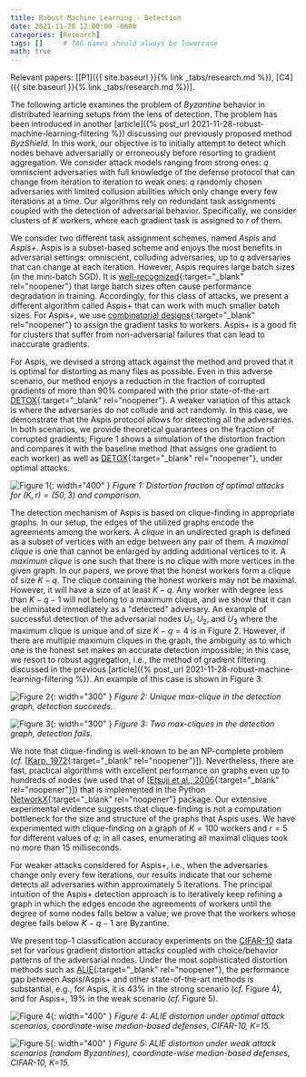 ```yaml
---
title: Robust Machine Learning - Detection
date: 2021-11-28 12:00:00 -0600
categories: [Research]
tags: []     # TAG names should always be lowercase
math: true
---
```

Relevant papers: [[P1]({{ site.baseurl }}{% link _tabs/research.md %}), [C4]({{ site.baseurl }}{% link _tabs/research.md %})].

The following article examines the problem of *Byzantine* behavior in distributed learning setups from the lens of detection. The problem has been introduced in another [article]({% post_url 2021-11-28-robust-machine-learning-filtering %}) discussing our previously proposed method *ByzShield*. In this work, our objective is to initially attempt to detect which nodes behave adversarially or erroneously before resorting to gradient aggregation. We consider attack models ranging from strong ones: $q$ omniscient adversaries with full knowledge of the defense protocol that can change from iteration to iteration to weak ones: $q$ randomly chosen adversaries with limited collusion abilities which only change every few iterations at a time. Our algorithms rely on redundant task assignments coupled with the detection of adversarial behavior. Specifically, we consider clusters of $K$ workers, where each gradient task is assigned to $r$ of them.

We consider two different task assignment schemes, named *Aspis* and *Aspis+*. Aspis is a subset-based scheme and enjoys the most benefits in adversarial settings: omniscient, colluding adversaries, up to $q$ adversaries that can change at each iteration. However, Aspis requires large batch sizes (in the mini-batch SGD). It is [well-recognized](https://arxiv.org/abs/1606.04838){:target="_blank" rel="noopener"} that large batch sizes often cause performance degradation in training. Accordingly, for this class of attacks, we present a different algorithm called Aspis+ that can work with much smaller batch sizes. For Aspis+, we use [combinatorial designs](https://link.springer.com/book/10.1007/b97564){:target="_blank" rel="noopener"} to assign the gradient tasks to workers. Aspis+ is a good fit for clusters that suffer from non-adversarial failures that can lead to inaccurate gradients.

For Aspis, we devised a strong attack against the method and proved that it is optimal for distorting as many files as possible. Even in this adverse scenario, our method enjoys a reduction in the fraction of corrupted gradients of more than 90% compared with the prior state-of-the-art [DETOX](https://papers.nips.cc/paper/9220-detox-a-redundancy-based-framework-for-faster-and-more-robust-gradient-aggregation){:target="_blank" rel="noopener"}. A weaker variation of this attack is where the adversaries do not collude and act randomly. In this case, we demonstrate that the Aspis protocol allows for detecting all the adversaries. In both scenarios, we provide theoretical guarantees on the fraction of corrupted gradients; Figure 1 shows a simulation of the distortion fraction and compares it with the baseline method (that assigns one gradient to each worker) as well as [DETOX](https://papers.nips.cc/paper/9220-detox-a-redundancy-based-framework-for-faster-and-more-robust-gradient-aggregation){:target="_blank" rel="noopener"}, under optimal attacks.

![Figure 1](/kostas_files/distortion_fig_107.png){: width="400" }
*Figure 1: Distortion fraction of optimal attacks for $(K,r)=(50,3)$ and comparison.*

The detection mechanism of Aspis is based on clique-finding in appropriate graphs. In our setup, the edges of the utilized graphs encode the agreements among the workers. A *clique* in an undirected graph is defined as a subset of vertices with an edge between any pair of them. A *maximal clique* is one that cannot be enlarged by adding additional vertices to it. A *maximum clique* is one such that there is no clique with more vertices in the given graph. In our papers, we prove that the honest workers form a clique of size $K-q$. The clique containing the honest workers may not be maximal. However, it will have a size of at least $K-q$. Any worker with degree less than $K-q-1$ will not belong to a maximum clique, and we show that it can be eliminated immediately as a "detected" adversary. An example of successful detection of the adversarial nodes $U_1$, $U_2$, and $U_3$ where the maximum clique is unique and of size $K-q = 4$ is in Figure 2. However, if there are multiple maximum cliques in the graph, the ambiguity as to which one is the honest set makes an accurate detection impossible; in this case, we resort to robust aggregation, i.e., the method of gradient filtering discussed in the previous [article]({% post_url 2021-11-28-robust-machine-learning-filtering %}). An example of this case is shown in Figure 3.

![Figure 2](/kostas_files/Subset_assignment_K7_r3_graph_success.png){: width="300" }
*Figure 2: Unique max-clique in the detection graph, detection succeeds.*

![Figure 3](/kostas_files/Subset_assignment_K7_r3_graph_failure.png){: width="300" }
*Figure 3: Two max-cliques in the detection graph, detection fails.*

We note that clique-finding is well-known to be an NP-complete problem (*cf.* [[Karp, 1972](https://link.springer.com/chapter/10.1007/978-1-4684-2001-2_9){:target="_blank" rel="noopener"}]). Nevertheless, there are fast, practical algorithms with excellent performance on graphs even up to hundreds of nodes (we used that of [[Etsuji et al., 2006](https://www.sciencedirect.com/science/article/pii/S0304397506003586){:target="_blank" rel="noopener"}]) that is implemented in the Python [NetworkX](https://networkx.org/documentation/stable/index.html){:target="_blank" rel="noopener"} package. Our extensive experimental evidence suggests that clique-finding is not a computation bottleneck for the size and structure of the graphs that Aspis uses. We have experimented with clique-finding on a graph of $K=100$ workers and $r=5$ for different values of $q$; in all cases, enumerating all maximal cliques took no more than $15$ milliseconds.

For weaker attacks considered for Aspis+, i.e., when the adversaries change only every few iterations, our results indicate that our scheme detects all adversaries within approximately $5$ iterations. The principal intuition of the Aspis+ detection approach is to iteratively keep refining a graph in which the edges encode the agreements of workers until the degree of some nodes falls below a value; we prove that the workers whose degree falls below $K-q-1$ are Byzantine.

We present top-1 classification accuracy experiments on the [CIFAR-10](https://www.cs.toronto.edu/~kriz/cifar.html) data set for various gradient distortion attacks coupled with choice/behavior patterns of the adversarial nodes. Under the most sophisticated distortion methods such as [ALIE](https://papers.nips.cc/paper/9069-a-little-is-enough-circumventing-defenses-for-distributed-learning){:target="_blank" rel="noopener"}, the performance gap between Aspis/Aspis+ and other state-of-the-art methods is substantial, e.g., for Aspis, it is $43\%$ in the strong scenario (*cf.* Figure 4), and for Aspis+, $19\%$ in the weak scenario (*cf.* Figure 5).

![Figure 4](/kostas_files/top1_fig_94.png){: width="400" }
*Figure 4: ALIE distortion under optimal attack scenarios, coordinate-wise median-based defenses, CIFAR-10, K=15.*

![Figure 5](/kostas_files/top1_fig_111.png){: width="400" }
*Figure 5: ALIE distortion under weak attack scenarios (random Byzantines), coordinate-wise median-based defenses, CIFAR-10, K=15.*
